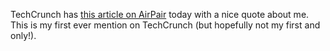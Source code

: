 TechCrunch has [this article on AirPair](http://techcrunch.com/2013/03/04/airpair-connects-startups-with-expert-developers-to-get-help-with-code-via-online-sessions/) today with a nice quote about me. This is my first ever mention on TechCrunch (but hopefully not my first and only!).
